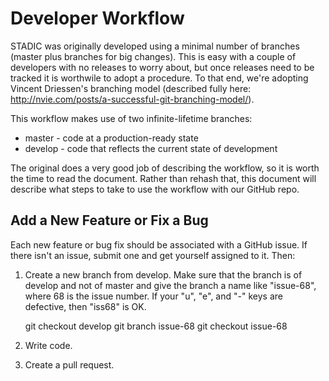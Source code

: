 Developer Workflow
==================

STADIC was originally developed using a minimal number of branches (master plus branches for big changes).
This is easy with a couple of developers with no releases to worry about, but once releases need to be
tracked it is worthwile to adopt a procedure. To that end, we're adopting Vincent Driessen's branching
model (described fully here: http://nvie.com/posts/a-successful-git-branching-model/).

This workflow makes use of two infinite-lifetime branches:

* master - code at a production-ready state
* develop - code that reflects the current state of development

The original does a very good job of describing the workflow, so it is worth the time to read the document.
Rather than rehash that, this document will describe what steps to take to use the workflow with our GitHub
repo.

Add a New Feature or Fix a Bug
------------------------------

Each new feature or bug fix should be associated with a GitHub issue. If there isn't an issue, submit one and
get yourself assigned to it. Then:

1. Create a new branch from develop. Make sure that the branch is of develop and not of master and give the
branch a name like "issue-68", where 68 is the issue number. If your "u", "e", and "-" keys are defective,
then "iss68" is OK.

    git checkout develop
    git branch issue-68
    git checkout issue-68
    
2. Write code.
3. Create a pull request.
